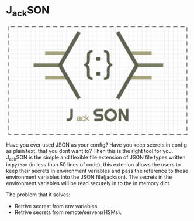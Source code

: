 # J<sub>ack</sub>SON
<p align="center">
<img src="./jackson.png" height="300px"/>
</p>  

Have you ever used JSON as your config? Have you keep secrets in config as plain text, that you dont want to? Then this is the right tool for you.  
J<sub>ack</sub>SON is the simple and flexible file extension of JSON file types written in `python` (in less than 50 lines of code), this extenion allows the users to keep their secrets in environment variables and pass the reference to those environment variables into the JSON file(jackson). The secrets in the environment variables will be read securely in to the in memory dict.

The problem that it solves:  
* Retrive secrest from env variables.
* Retrive secrets from remote/servers(HSMs).


